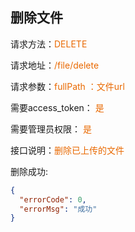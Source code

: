 ## 删除文件

<p>请求方法：<span style="color:#e96900">DELETE</p>
<p>请求地址：<span style="color:#e96900">/file/delete</span></p>
<p>请求参数：<span style="color:#e96900">fullPath ：文件url</span></p>
<p>需要access_token： <span style="color:#e96900">是</span></p>
<p>需要管理员权限： <span style="color:#e96900">是</span></p>
<p>接口说明：<span style="color:#e96900">删除已上传的文件</span></p>

删除成功:
```json
{
  "errorCode": 0,
  "errorMsg": "成功"
}
```